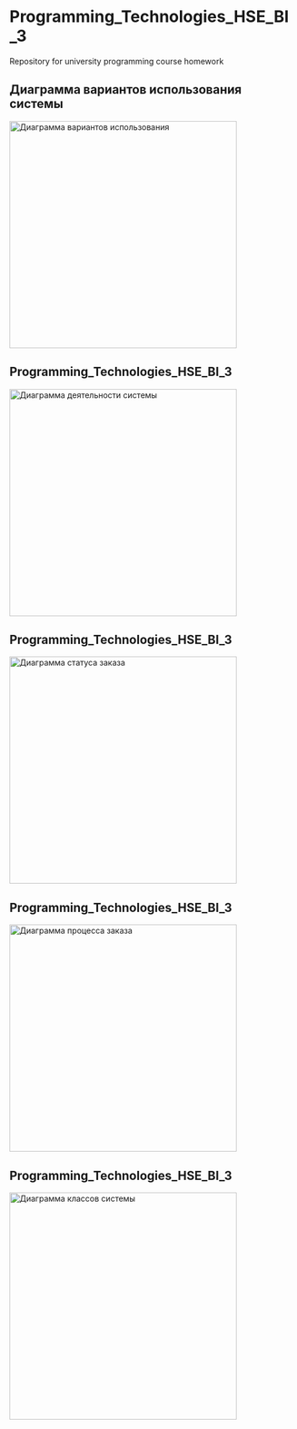 # Programming_Technologies_HSE_BI_3
Repository for university programming course homework


## Диаграмма вариантов использования системы
<img width="400" alt="Диаграмма вариантов использования" src="https://github.com/eteriall/Programming_Technologies_HSE_BI_3/assets/57683566/37292156-fe7b-4d5f-871d-2ad5aa5086fb">

## Programming_Technologies_HSE_BI_3
<img width="400" alt="Диаграмма деятельности системы" src="https://github.com/eteriall/Programming_Technologies_HSE_BI_3/assets/57683566/7c73b809-a7fd-43e3-a5ce-6ced6c3abee1">

## Programming_Technologies_HSE_BI_3
<img width="400" alt="Диаграмма статуса заказа" src="https://github.com/eteriall/Programming_Technologies_HSE_BI_3/assets/57683566/f9694d96-583c-455a-96cc-932dd3f7040d">

## Programming_Technologies_HSE_BI_3
<img width="400" alt="Диаграмма процесса заказа" src="https://github.com/eteriall/Programming_Technologies_HSE_BI_3/assets/57683566/5528110f-17b8-44bb-885f-41b53eb0a4e6">

## Programming_Technologies_HSE_BI_3
<img width="400" alt="Диаграмма классов системы" src="https://github.com/eteriall/Programming_Technologies_HSE_BI_3/assets/57683566/f98f3080-e89a-4555-b504-a521c2a8cb5e">





